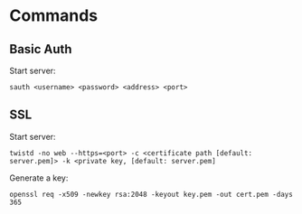 # Commands

## Basic Auth

Start server:

`sauth <username> <password> <address> <port>`

## SSL

Start server:

`twistd -no web --https=<port> -c <certificate path [default: server.pem]> -k <private key, [default: server.pem]`

Generate a key:

`openssl req -x509 -newkey rsa:2048 -keyout key.pem -out cert.pem -days 365`
